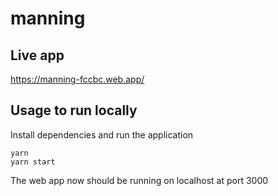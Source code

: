 # manning

## Live app
https://manning-fccbc.web.app/


## Usage to run locally

Install dependencies and run the application

```
yarn
yarn start
```

The web app now should be running on localhost at port 3000


